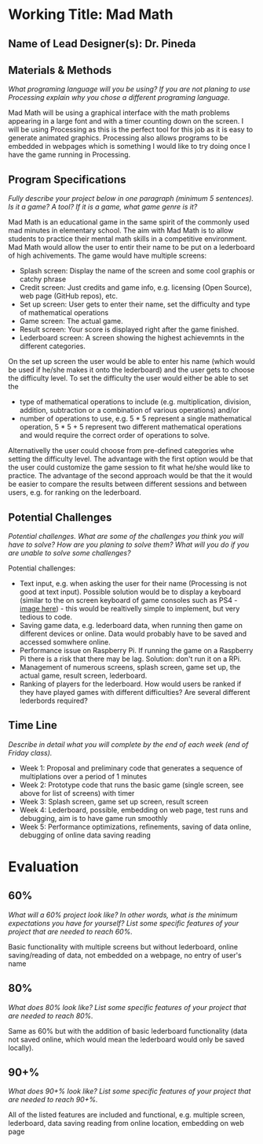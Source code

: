 # Working Title: Mad Math
## Name of Lead Designer(s): Dr. Pineda 

## Materials & Methods
_What programing language will you be using? If you are not planing to use Processing explain why you chose a different programing language._

Mad Math will be using a graphical interface with the math problems appearing in a large font and with a timer counting down on the screen. I will be using Processing as this is the perfect tool for this job as it is easy to generate animated graphics. Processing also allows programs to be embedded in webpages which is something I would like to try doing once I have the game running in Processing.

## Program Specifications
_Fully describe your project below in one paragraph (minimum 5 sentences). Is it a game? A tool? If it is a game, what game genre is it?_

Mad Math is an educational game in the same spirit of the commonly used mad minutes in elementary school. The aim with Mad Math is to allow students to practice their mental math skills in a competitive environment. Mad Math would allow the user to entir their name to be put on a lederboard of high achivements. The game would have multiple screens:

* Splash screen: Display the name of the screen and some cool graphis or catchy phrase
* Credit screen: Just credits and game info, e.g. licensing (Open Source), web page (GitHub repos), etc.
* Set up screen: User gets to enter their name, set the difficulty and type of mathematical operations
* Game screen: The actual game.
* Result screen: Your score is displayed right after the game finished.
* Lederboard screen: A screen showing the highest achievemnts in the different categories.

On the set up screen the user would be able to enter his name (which would be used if he/she makes it onto the lederboard) and the user gets to choose the difficulty level. To set the difficulty the user would either be able to set the 

* type of mathematical operations to include (e.g. multiplication, division, addition, subtraction or a combination of various operations) and/or
* number of operations to use, e.g. 5 * 5 represent a single mathematical operation, 5 * 5 + 5 represent two different mathematical operations and would require the correct order of operations to solve.

Alternativelly the user could choose from pre-defined categories whe setting the difficulty level. The advantage with the first option would be that the user could customize the game session to fit what he/she would like to practice. The advantage of the second approach would be that the it would be easier to compare the results between different sessions and between users, e.g. for ranking on the lederboard.

## Potential Challenges

_Potential challenges. What are some of the challenges you think you will have to solve? How are you planing to solve them? What will you do if you are unable to solve some challenges?_

Potential challenges:
* Text input, e.g. when asking the user for their name (Processing is not good at text input). Possible solution would be to display a keyboard (similar to the on screen keyboard of game consoles such as PS4 - [image here](http://www.unstoppablegamer.com/wp-content/uploads/2015/04/10915086_775004020681_9091626405983050562_o.jpg)) - this would be realtivelly simple to implement, but very tedious to code.
* Saving game data, e.g. lederboard data, when running then game on different devices or online. Data would probably have to be saved and accessed somwhere online.
* Performance issue on Raspberry Pi. If running the game on a Raspberry Pi there is a risk that there may be lag. Solution: don't run it on a RPi.
* Management of numerous screens, splash screen, game set up, the actual game, result screen, lederboard.
* Ranking of players for the lederboard. How would users be ranked if they have played games with different difficulties? Are several different lederbords required?

## Time Line
_Describe in detail what you will complete by the end of each week (end of Friday class)._

* Week 1: Proposal and preliminary code that generates a sequence of multiplations over a period of 1 minutes
* Week 2: Prototype code that runs the basic game (single screen, see above for list of screens) with timer
* Week 3: Splash screen, game set up screen, result screen
* Week 4: Lederboard, possible, embedding on web page, test runs and debugging, aim is to have game run smoothly
* Week 5: Performance optimizations, refinements, saving of data online, debugging of online data saving reading

# Evaluation
## 60%
_What will a 60% project look like?  In other words, what is the minimum expectations you have for yourself?  List some specific features of your project that are needed to reach 60%._

Basic functionality with multiple screens but without lederboard, online saving/reading of data, not embedded on a webpage, no entry of user's name

## 80%
_What does 80% look like?   List some specific features of your project that are needed to reach 80%._

Same as 60% but with the addition of basic lederboard functionality (data not saved online, which would mean the lederboard would only be saved locally).

## 90+%
_What does 90+% look like?   List some specific features of your project that are needed to reach 90+%._

All of the listed features are included and functional, e.g. multiple screen, lederboard, data saving reading from online location, embedding on web page

